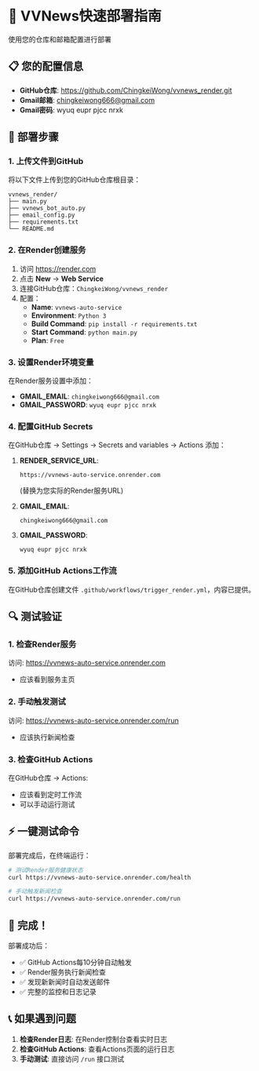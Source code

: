 # 🚀 VVNews快速部署指南

使用您的仓库和邮箱配置进行部署

## 📋 您的配置信息

- **GitHub仓库**: https://github.com/ChingkeiWong/vvnews_render.git
- **Gmail邮箱**: chingkeiwong666@gmail.com
- **Gmail密码**: wyuq eupr pjcc nrxk

## 🎯 部署步骤

### 1. 上传文件到GitHub
将以下文件上传到您的GitHub仓库根目录：
```
vvnews_render/
├── main.py
├── vvnews_bot_auto.py
├── email_config.py
├── requirements.txt
└── README.md
```

### 2. 在Render创建服务
1. 访问 https://render.com
2. 点击 **New** → **Web Service**
3. 连接GitHub仓库：`ChingkeiWong/vvnews_render`
4. 配置：
   - **Name**: `vvnews-auto-service`
   - **Environment**: `Python 3`
   - **Build Command**: `pip install -r requirements.txt`
   - **Start Command**: `python main.py`
   - **Plan**: `Free`

### 3. 设置Render环境变量
在Render服务设置中添加：
- **GMAIL_EMAIL**: `chingkeiwong666@gmail.com`
- **GMAIL_PASSWORD**: `wyuq eupr pjcc nrxk`

### 4. 配置GitHub Secrets
在GitHub仓库 → Settings → Secrets and variables → Actions 添加：

1. **RENDER_SERVICE_URL**:
   ```
   https://vvnews-auto-service.onrender.com
   ```
   (替换为您实际的Render服务URL)

2. **GMAIL_EMAIL**:
   ```
   chingkeiwong666@gmail.com
   ```

3. **GMAIL_PASSWORD**:
   ```
   wyuq eupr pjcc nrxk
   ```

### 5. 添加GitHub Actions工作流
在GitHub仓库创建文件 `.github/workflows/trigger_render.yml`，内容已提供。

## 🔍 测试验证

### 1. 检查Render服务
访问: https://vvnews-auto-service.onrender.com
- 应该看到服务主页

### 2. 手动触发测试
访问: https://vvnews-auto-service.onrender.com/run
- 应该执行新闻检查

### 3. 检查GitHub Actions
在GitHub仓库 → Actions:
- 应该看到定时工作流
- 可以手动运行测试

## ⚡ 一键测试命令

部署完成后，在终端运行：
```bash
# 测试Render服务健康状态
curl https://vvnews-auto-service.onrender.com/health

# 手动触发新闻检查
curl https://vvnews-auto-service.onrender.com/run
```

## 🎉 完成！

部署成功后：
- ✅ GitHub Actions每10分钟自动触发
- ✅ Render服务执行新闻检查
- ✅ 发现新新闻时自动发送邮件
- ✅ 完整的监控和日志记录

## 📞 如果遇到问题

1. **检查Render日志**: 在Render控制台查看实时日志
2. **检查GitHub Actions**: 查看Actions页面的运行日志
3. **手动测试**: 直接访问 `/run` 接口测试
